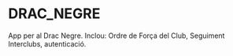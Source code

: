 # DRAC_NEGRE
App per al Drac Negre. 
Inclou: Ordre de Força del Club, Seguiment Interclubs, autenticació.
